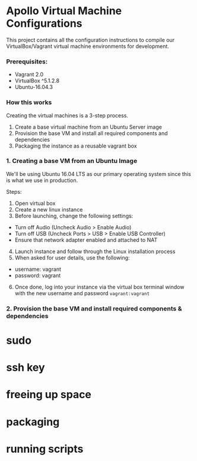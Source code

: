 # Apollo Virtual Machine Configurations

This project contains all the configuration instructions to compile our VirtualBox/Vagrant virtual machine environments for development.

### Prerequisites:

- Vagrant 2.0
- VirtualBox ^5.1.2.8
- Ubuntu-16.04.3

### How this works

Creating the virtual machines is a 3-step process.

1. Create a base virtual machine from an Ubuntu Server image
2. Provision the base VM and install all required components and dependencies
3. Packaging the instance as a reusable vagrant box

### 1. Creating a base VM from an Ubuntu Image

We'll be using Ubuntu 16.04 LTS as our primary operating system since this is what we use in production.

Steps:

1. Open virtual box
2. Create a new linux instance
3. Before launching, change the following settings:
  - Turn off Audio (Uncheck Audio > Enable Audio)
  - Turn off USB (Uncheck Ports > USB > Enable USB Controller)
  - Ensure that network adapter enabled and attached to NAT
4. Launch instance and follow through the Linux installation process
5. When asked for user details, use the following:
  - username: vagrant
  - password: vagrant
6. Once done, log into your instance via the virtual box terminal window with the new username and password `vagrant:vagrant`

### 2. Provision the base VM and install required components & dependencies






# sudo
# ssh key
# freeing up space
# packaging
# running scripts
